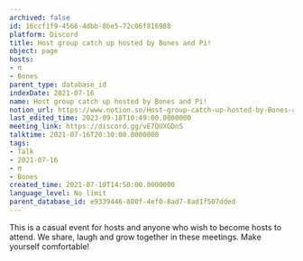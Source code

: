 ```yaml
---
archived: false
id: 16ccf1f9-4566-4dbb-8be5-72c06f816988
platform: Discord
title: Host group catch up hosted by Bones and Pi!
object: page
hosts:
- π
- Bones
parent_type: database_id
indexDate: 2021-07-16
name: Host group catch up hosted by Bones and Pi!
notion_url: https://www.notion.so/Host-group-catch-up-hosted-by-Bones-and-Pi-16ccf1f945664dbb8be572c06f816988
last_edited_time: 2023-09-18T10:49:00.0000000
meeting_link: https://discord.gg/vE7QUXGDnS
talktime: 2021-07-16T20:30:00.0000000
tags:
- Talk
- 2021-07-16
- π
- Bones
created_time: 2021-07-10T14:50:00.0000000
language_level: No limit
parent_database_id: e9339446-880f-4ef0-8ad7-8ad1f507dded
---
```


This is a casual event for hosts and anyone who wish to become hosts to attend.  We share, laugh and grow together in these meetings.  Make yourself comfortable!






